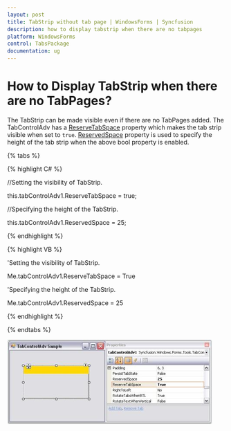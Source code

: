 ```yaml
---
layout: post
title: TabStrip without tab page | WindowsForms | Syncfusion
description: how to display tabstrip when there are no tabpages
platform: WindowsForms
control: TabsPackage
documentation: ug
---
```


# How to Display TabStrip when there are no TabPages?

The TabStrip can be made visible even if there are no TabPages added. The TabControlAdv has a [ReserveTabSpace](https://help.syncfusion.com/cr/windowsforms/Syncfusion.Tools.Windows~Syncfusion.Windows.Forms.Tools.TabControlAdv~ReserveTabSpace.html) property which makes the tab strip visible when set to `true`. [ReservedSpace](https://help.syncfusion.com/cr/windowsforms/Syncfusion.Tools.Windows~Syncfusion.Windows.Forms.Tools.TabControlAdv~ReservedSpace.html) property is used to specify the height of the tab strip when the above bool property is enabled.

{% tabs %}

{% highlight C# %}


//Setting the visibility of TabStrip.

this.tabControlAdv1.ReserveTabSpace = true;



//Specifying the height of the TabStrip.

this.tabControlAdv1.ReservedSpace = 25;

{% endhighlight %}

{% highlight VB %}



'Setting the visibility of TabStrip.

Me.tabControlAdv1.ReserveTabSpace =  True



'Specifying the height of the TabStrip.

Me.tabControlAdv1.ReservedSpace = 25

{% endhighlight %}

{% endtabs %}

![Reserved tab space](How-to-Display-TabStrip-when-there-are-no-TabPages_images/How-to-Display-TabStrip-when-there-are-no-TabPages_img1.jpeg)



